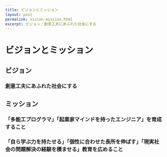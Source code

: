 ```yaml
---
title: ビジョンとミッション
layout: post
permalink: vision-mission.html
excerpt: ビジョン：創意工夫にあふれた社会にする
---
```

# ビジョンとミッション

## ビジョン

### 創意工夫にあふれた社会にする

## ミッション

### 「多能工プログラマ」「起業家マインドを持ったエンジニア」を育成すること

### 「自ら学ぶ力を持たせる」「個性に合わせた長所を伸ばす」「現実社会の問題解決の経験を積ませる」教育を広めること

